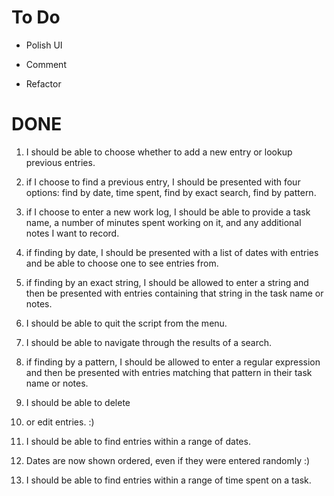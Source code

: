 
To Do
=====

* Polish UI

* Comment

* Refactor


DONE
====

1. I should be able to choose whether to add a new entry or lookup 
previous entries. 

2. if I choose to find a previous entry, I should be presented with four 
options: find by date, time spent, find by exact search, find by 
pattern.

3. if I choose to enter a new work log, I should be able to provide a 
task name, a number of minutes spent working on it, and any additional 
notes I want to record.

4. if finding by date, I should be presented with a list of dates with 
entries and be able to choose one to see entries from.

5. if finding by an exact string, I should be allowed to enter a string 
and then be presented with entries containing that string in the task 
name or notes.

6. I should be able to quit the script from the menu.

7. I should be able to navigate through the results of a search.

8. if finding by a pattern, I should be allowed to enter a regular 
expression and then be presented with entries matching that pattern in 
their task name or notes.

9. I should be able to delete

10. or edit entries. :)

11. I should be able to find entries within a range of dates.

12. Dates are now shown ordered, even if they were entered randomly :)

13. I should be able to find entries within a range of time spent on a 
task.